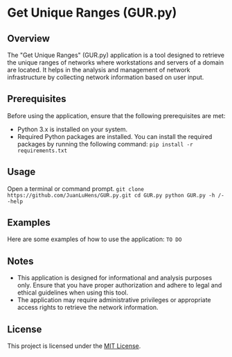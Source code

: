 # Get Unique Ranges (GUR.py)

## Overview
The "Get Unique Ranges" (GUR.py) application is a tool designed to retrieve the unique ranges of networks where workstations and servers of a domain are located. It helps in the analysis and management of network infrastructure by collecting network information based on user input.

## Prerequisites
Before using the application, ensure that the following prerequisites are met:

- Python 3.x is installed on your system.
- Required Python packages are installed. You can install the required packages by running the following command:
        ```
        pip install -r requirements.txt
        ```

## Usage

Open a terminal or command prompt.
        ```
        git clone https://github.com/JuanLuHens/GUR.py.git
        cd GUR.py
        python GUR.py -h /--help
        ```

## Examples
Here are some examples of how to use the application:
        ```
        TO DO
        ```

## Notes
- This application is designed for informational and analysis purposes only. Ensure that you have proper authorization and adhere to legal and ethical guidelines when using this tool.
- The application may require administrative privileges or appropriate access rights to retrieve the network information.

## License
This project is licensed under the [MIT License](LICENSE).

